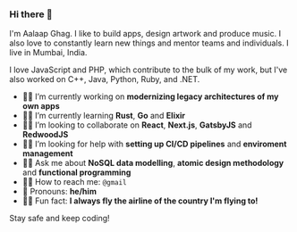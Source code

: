 ### Hi there 👋

I'm Aalaap Ghag. I like to build apps, design artwork and produce music. I also love to constantly learn new things and mentor teams and individuals. I live in Mumbai, India.

I love JavaScript and PHP, which contribute to the bulk of my work, but I've also worked on C++, Java, Python, Ruby, and .NET.

- 👨‍💻 I’m currently working on **modernizing legacy architectures of my own apps**
- 👨‍🏫 I’m currently learning **Rust**, **Go** and **Elixir**
- 👷‍♀️ I’m looking to collaborate on **React**, **Next.js**, **GatsbyJS** and **RedwoodJS**
- 🕵️‍♀️ I’m looking for help with **setting up CI/CD pipelines** and **enviroment management**
- 👨‍⚖️ Ask me about **NoSQL data modelling**, **atomic design methodology** and **functional programming**
- 👩‍✈️ How to reach me: `@gmail`
- 🧔 Pronouns: **he/him**
- 🧟‍♂️ Fun fact: **I always fly the airline of the country I'm flying to!**

Stay safe and keep coding!

<!--
**aalaap/aalaap** is a ✨ _special_ ✨ repository because its `README.md` (this file) appears on your GitHub profile.

Here are some ideas to get you started:

- 🔭 I’m currently working on ...
- 🌱 I’m currently learning ...
- 👯 I’m looking to collaborate on ...
- 🤔 I’m looking for help with ...
- 💬 Ask me about ...
- 📫 How to reach me: ...
- 😄 Pronouns: ...
- ⚡ Fun fact: ...
-->
